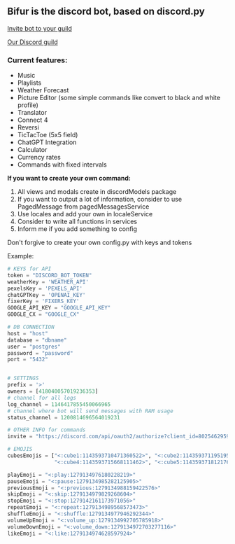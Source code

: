 ## Bifur is the discord bot, based on discord.py

[Invite bot to your guild](https://discord.com/api/oauth2/authorize?client_id=802546295906107423&permissions=1644372164209&scope=bot)

[Our Discord guild](https://discord.gg/2EGkGzDTK5)

### Current features:
- Music
- Playlists
- Weather Forecast
- Picture Editor (some simple commands like convert to black and white profile)
- Translator
- Connect 4
- Reversi
- TicTacToe (5x5 field)
- ChatGPT Integration
- Calculator
- Currency rates
- Commands with fixed intervals

**If you want to create your own command:**
1. All views and modals create in discordModels package
2. If you want to output a lot of information, consider to use PagedMessage from pagedMessagesService
3. Use locales and add your own in localeService
4. Consider to write all functions in services
5. Inform me if you add something to config

Don't forgive to create your own config.py with keys and tokens

Example:
```python
# KEYS for API
token = "DISCORD_BOT_TOKEN"
weatherKey = 'WEATHER_API'
pexelsKey = 'PEXELS_API'
chatGPTKey = 'OPENAI_KEY'
fixerKey = 'FIXERS_KEY'
GOOGLE_API_KEY = "GOOGLE_API_KEY"
GOOGLE_CX = "GOOGLE_CX"

# DB CONNECTION
host = "host"
database = "dbname"
user = "postgres"
password = "password"
port = "5432"


# SETTINGS
prefix = '>'
owners = [418040057019236353]
# channel for all logs
log_channel = 1146417855450066965
# channel where bot will send messages with RAM usage
status_channel = 1200814696564019231

# OTHER INFO for commands
invite = "https://discord.com/api/oauth2/authorize?client_id=802546295906107423&permissions=1644372164209&scope=bot"

# EMOJIS
cubesEmojis = ["<:cube1:1143593710471360522>", "<:cube2:1143593711951954001>", "<:cube3:1143593714229461154>",
               "<:cube4:1143593715668111462>", "<:cube5:1143593718121762836>", "<:cube6:1143593719094853865>"]

playEmoji = "<:play:1279134976180228219>"
pauseEmoji = "<:pause:1279134985282125905>"
previousEmoji = "<:previous:1279134988159422576>"
skipEmoji = "<:skip:1279134979829268604>"
stopEmoji = "<:stop:1279142161173971056>"
repeatEmoji = "<:repeat:1279134989568573473>"
shuffleEmoji = "<:shuffle:1279134977946292344>"
volumeUpEmoji = "<:volume_up:1279134992705785918>"
volumeDownEmoji = "<:volume_down:1279134972703277116>"
likeEmoji = "<:like:1279134974628597924>"
```
